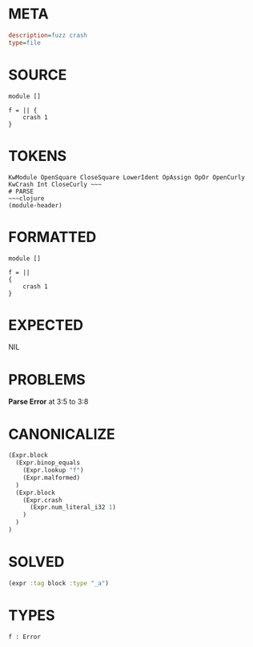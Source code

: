 # META
~~~ini
description=fuzz crash
type=file
~~~
# SOURCE
~~~roc
module []

f = || {
    crash 1
}
~~~
# TOKENS
~~~text
KwModule OpenSquare CloseSquare LowerIdent OpAssign OpOr OpenCurly KwCrash Int CloseCurly ~~~
# PARSE
~~~clojure
(module-header)
~~~
# FORMATTED
~~~roc
module []

f = || 
{
	crash 1
}
~~~
# EXPECTED
NIL
# PROBLEMS
**Parse Error**
at 3:5 to 3:8

# CANONICALIZE
~~~clojure
(Expr.block
  (Expr.binop_equals
    (Expr.lookup "f")
    (Expr.malformed)
  )
  (Expr.block
    (Expr.crash
      (Expr.num_literal_i32 1)
    )
  )
)
~~~
# SOLVED
~~~clojure
(expr :tag block :type "_a")
~~~
# TYPES
~~~roc
f : Error
~~~
